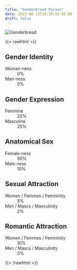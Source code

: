 ```yaml
---
title: "Genderbread Person"
date: 2023-06-15T19:30:43-05:00
draft: false
---
```


![Genderbread](transparentgenderbread.png)

{{< rawhtml >}}
<section id="identity">
  <h2>Gender Identity</h2>
  <dl>
    <dt>
    Woman-ness
    </dt>
    <dd class="p-identity-womanness" title="0%">0%</dd>
    <dt>
    Man-ness
    </dt>
    <dd class="p-identity-manness" title="0%">0%</dd>
  </dl>
</section>
<section id="expression">
  <h2>Gender Expression</h2>
  <dl>
    <dt>
    Feminine
    </dt>
    <dd class="p-expression-feminine" title="20%">20%</dd>
    <dt>
    Masculine
    </dt>
    <dd class="p-expression-masculine" title="25%">25%</dd>
  </dl>
</section>
<section id="anatomy">
  <h2>Anatomical Sex</h2>
  <dl>
    <dt>
    Female-ness
    </dt>
    <dd class="p-anatomy-femaleness" title="90%">90%</dd>
    <dt>
    Male-ness
    </dt>
    <dd class="p-anatomy-maleness" title="10%">10%</dd>
  </dl>
</section>
<section id="sexual">
  <h2>Sexual Attraction</h2>
  <dl>
    <dt>
    Women <span>/ Femmes <span>/ Femininity</span></span>
    </dt>
    <dd class="p-sexual-feminin" title="5%">5%</dd>
    <dt>
    Men <span>/ Mascs <span>/ Masculinity</span></span>
    </dt>
    <dd class="p-sexual-masculin" title="2%">2%</dd>
  </dl>
</section>
<section id="romantic">
  <h2>Romantic Attraction</h2>
  <dl>
    <dt>
    Women <span>/ Femmes <span>/ Femininity</span></span>
    </dt>
    <dd class="p-romantic-feminin" title="10%">10%</dd>
    <dt>
    Men <span>/ Mascs <span>/ Masculinity</span></span>
    </dt>
    <dd class="p-romantic-masculin" title="0%">0%</dd>
  </dl>
</section>
{{< /rawhtml >}}